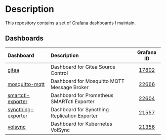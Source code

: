 # Description

This repository contains a set of [Grafana](https://github.com/grafana/grafana) dashboards I maintain.

## Dashboards

| Dashboard             | Description                     | Grafana ID |
|:---                   |:---                             |:----------:|
|[gitea](./gitea/)                            | Dashboard for Gitea Source Control  | [17802](https://grafana.com/grafana/dashboards/17802-gitea-dashbaord/)|
|[mosquitto-mqtt](./mosquitto-exporter/)          | Dashboard for Mosquitto MQTT Message Broker | [22666](https://grafana.com/grafana/dashboards/22666-mosquitto-mqtt-broker) |
|[smartctl-exporter](./smartctl-exporter/)    | Dashboard for Prometheus SMARTctl Exporter | [22604](https://grafana.com/grafana/dashboards/22604-smartctl-exporter-dashboard/) |
|[syncthing-exporter](./syncthing-exporter/)  | Dashboard for Syncthing Replication Exporter| [21557](https://grafana.com/grafana/dashboards/21557-syncthing-exporter-0-3-7/)|
|[volsync](./volsync/) | Dashboard for Kubernetes VolSync | [21356](https://grafana.com/grafana/dashboards/21356-volsync-dashboard/)|
